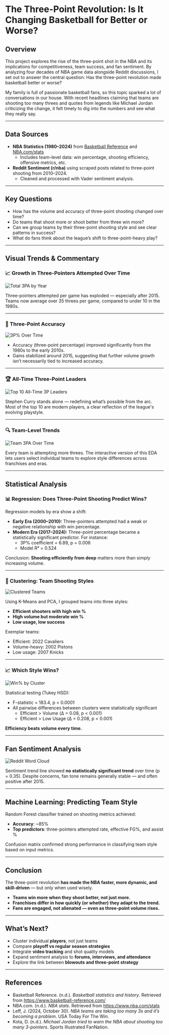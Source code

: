 
# The Three-Point Revolution: Is It Changing Basketball for Better or Worse?

## Overview

This project explores the rise of the three-point shot in the NBA and its implications for competitiveness, team success, and fan sentiment. By analyzing four decades of NBA game data alongside Reddit discussions, I set out to answer the central question: Has the three-point revolution made basketball better or worse?

My family is full of passionate basketball fans, so this topic sparked a lot of conversations in our house. With recent headlines claiming that teams are shooting too many threes and quotes from legends like Michael Jordan criticizing the change, it felt timely to dig into the numbers and see what they really say.

---

## Data Sources

- **NBA Statistics (1980–2024)** from [Basketball Reference](https://www.basketball-reference.com/) and [NBA.com/stats](https://www.nba.com/stats)
  - Includes team-level data: win percentage, shooting efficiency, offensive metrics, etc.
- **Reddit Sentiment (r/nba)** using scraped posts related to three-point shooting from 2010–2024.
  - Cleaned and processed with Vader sentiment analysis.

---

## Key Questions

- How has the volume and accuracy of three-point shooting changed over time?
- Do teams that shoot more or shoot better from three win more?
- Can we group teams by their three-point shooting style and see clear patterns in success?
- What do fans think about the league’s shift to three-point-heavy play?

---

## Visual Trends & Commentary

### 📈 Growth in Three-Pointers Attempted Over Time

![Total 3PA by Year](visualizations/total_3pa_by_year_2.png)

Three-pointers attempted per game has exploded — especially after 2015. Teams now average over 35 threes per game, compared to under 10 in the 1980s.

---

### 🎯 Three-Point Accuracy

![3P% Over Time](visualizations/3pt_percentage_overtime.png)

- Accuracy (three-point percentage) improved significantly from the 1980s to the early 2010s.
- Gains stabilized around 2015, suggesting that further volume growth isn’t necessarily tied to increased accuracy.

---

### 🏆 All-Time Three-Point Leaders

![Top 10 All-Time 3P Leaders](visualizations/top_10_3p_leaders.png)

Stephen Curry stands alone — redefining what’s possible from the arc. Most of the top 10 are modern players, a clear reflection of the league's evolving playstyle.

---

### 🔍 Team-Level Trends

![Team 3PA Over Time](visualizations/nba_team_3pa_over_time.png)

Every team is attempting more threes. The interactive version of this EDA lets users select individual teams to explore style differences across franchises and eras.

---

## Statistical Analysis

### 📊 Regression: Does Three-Point Shooting Predict Wins?

Regression models by era show a shift:

- **Early Era (2000–2010):** Three-pointers attempted had a weak or negative relationship with win percentage.
- **Modern Era (2017–2024):** Three-point percentage became a statistically significant predictor. For instance:
  - 3P% coefficient = 6.89, p = 0.006
  - Model R² = 0.524

Conclusion: **Shooting efficiently from deep** matters more than simply increasing volume.

---

### 🧠 Clustering: Team Shooting Styles

![Clustered Teams](visualizations/team_clusters_labeled.png)

Using K-Means and PCA, I grouped teams into three styles:

- **Efficient shooters with high win %**
- **High volume but moderate win %**
- **Low usage, low success**

Exemplar teams:  
- Efficient: 2022 Cavaliers  
- Volume-heavy: 2002 Pistons  
- Low usage: 2007 Knicks

---

### 📈 Which Style Wins?

![Win% by Cluster](visualizations/win_pct_boxplot_by_cluster.png)

Statistical testing (Tukey HSD):
- F-statistic = 183.4, p < 0.0001
- All pairwise differences between clusters were statistically significant
  - Efficient > Volume (Δ = 0.08, p < 0.001)
  - Efficient > Low Usage (Δ = 0.208, p < 0.001)

**Efficiency beats volume every time.**

---

## Fan Sentiment Analysis

![Reddit Word Cloud](visualizations/word_clouds.png)

Sentiment trend line showed **no statistically significant trend** over time (p = 0.35). Despite concerns, fan tone remains generally stable — and often positive after 2015.

---

## Machine Learning: Predicting Team Style

Random Forest classifier trained on shooting metrics achieved:
- **Accuracy**: ~85%
- **Top predictors**: three-pointers attempted rate, effective FG%, and assist %

Confusion matrix confirmed strong performance in classifying team style based on input metrics.

---

## Conclusion

The three-point revolution **has made the NBA faster, more dynamic, and skill-driven** — but only when used wisely.

- **Teams win more when they shoot better, not just more.**
- **Franchises differ in how quickly (or whether) they adapt to the trend.**
- **Fans are engaged, not alienated — even as three-point volume rises.**

---

## What’s Next?

- Cluster individual **players**, not just teams
- Compare **playoff vs regular season strategies**
- Integrate **video tracking** and shot quality models
- Expand sentiment analysis to **forums, interviews, and attendance**
- Explore the link between **blowouts and three-point strategy**

---

## References

- Basketball Reference. (n.d.). *Basketball statistics and history*. Retrieved from https://www.basketball-reference.com/
- NBA.com. (n.d.). *NBA stats*. Retrieved from https://www.nba.com/stats
- Leff, J. (2024, October 30). *NBA teams are taking too many 3s and it’s becoming a problem*. USA Today For The Win.
- Kota, D. (n.d.). *Michael Jordan tried to warn the NBA about shooting too many 3-pointers*. Sports Illustrated FanNation.
